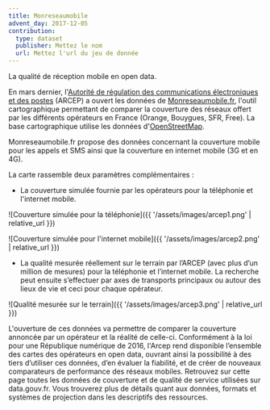 ```yaml
---
title: Monreseaumobile
advent_day: 2017-12-05
contribution:
  type: dataset
  publisher: Mettez le nom
  url: Mettez l'url du jeu de donnée
---
```


La qualité de réception mobile en open data.

<!--more-->

En mars dernier, l'[Autorité de régulation des communications électroniques et des postes](https://www.arcep.fr/) (ARCEP) a ouvert les données de [Monreseaumobile.fr](https://www.monreseaumobile.fr/), l'outil cartographique permettant de comparer la couverture des réseaux offert par les différents opérateurs en France (Orange, Bouygues, SFR, Free). La base cartographique utilise les données d'[OpenStreetMap](https://www.openstreetmap.org/).

Monreseaumobile.fr propose des données concernant la couverture mobile pour les appels et SMS ainsi que la couverture en internet mobile (3G et en 4G). 

La carte rassemble deux paramètres complémentaires :

* La couverture simulée fournie par les opérateurs pour la téléphonie et l'internet mobile.

![Couverture simulée pour la téléphonie]({{ '/assets/images/arcep1.png' | relative_url }})

![Couverture simulée pour l'internet mobile]({{ '/assets/images/arcep2.png' | relative_url }})

* La qualité mesurée réellement sur le terrain par l’ARCEP (avec plus d’un million de mesures) pour la téléphonie et l’internet mobile. La recherche peut ensuite s’effectuer par axes de transports principaux ou autour des lieux de vie et ceci pour chaque opérateur.

![Qualité mesurée sur le terrain]({{ '/assets/images/arcep3.png' | relative_url }})

L'ouverture de ces données va permettre de comparer la couverture annoncée par un opérateur et la réalité de celle-ci. Conformément à la loi pour une République numérique de 2016, l'Arcep rend disponible l’ensemble des cartes des opérateurs en open data, ouvrant ainsi la possibilité à des tiers d’utiliser ces données, d’en évaluer la fiabilité, et de créer de nouveaux comparateurs de performance des réseaux mobiles. Retrouvez sur cette page toutes les données de couverture et de qualité de service utilisées sur data.gouv.fr.  Vous trouverez plus de détails quant aux données, formats et systèmes de projection dans les descriptifs des ressources.

<div data-udata-dataset-id="58c98b1888ee38770950152b"></div>
